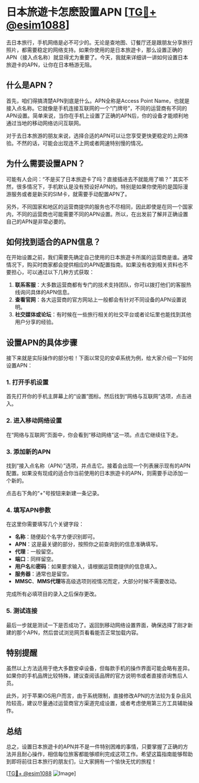 # 日本旅遊卡怎麽設置APN [[TG💪+ @esim1088](https://t.me/s/esim1088)]

去日本旅行，手机网络是必不可少的。无论是查地图、订餐厅还是跟朋友分享旅行照片，都需要稳定的网络支持。如果你使用的是日本旅遊卡，那么设置正确的APN（接入点名称）就显得尤为重要了。今天，我就来详细讲一讲如何设置日本旅遊卡的APN，让你在日本畅游无阻。

## 什么是APN？

首先，咱们得搞清楚APN到底是什么。APN全称是Access Point Name，也就是接入点名称。它就像是手机连接互联网的一个“门牌号”，不同的运营商有不同的APN设置。简单来说，当你在手机上设置了正确的APN后，你的设备才能顺利地通过当地的移动网络访问互联网。

对于去日本旅游的朋友来说，选择合适的APN可以让您享受更快更稳定的上网体验。不然的话，可能会出现连不上网或者网速特别慢的情况。

## 为什么需要设置APN？

可能有人会问：“不是买了日本旅遊卡了吗？直接插进去不就能用了嘛？” 其实不然，很多情况下，手机默认是没有预设好APN的。特别是如果你使用的是国际漫游服务或者是新买的SIM卡，就需要手动配置APN了。

另外，不同国家和地区的运营商提供的服务也不尽相同，因此即使是在同一个国家内，不同的运营商也可能需要不同的APN设置。所以，在出发前了解并正确设置自己的APN是非常必要的。

## 如何找到适合的APN信息？

在开始设置之前，我们需要先确定自己使用的日本旅遊卡所属的运营商是谁。通常情况下，购买时商家都会提供相应的APN配置指南。如果没有收到相关资料也不要担心，可以通过以下几种方式获取：

1. **联系客服**：大多数运营商都有专门的技术支持团队，你可以拨打他们的客服热线询问具体的APN信息。
2. **查看官网**：各大运营商的官方网站上一般都会有针对不同设备的APN设置说明。
3. **社交媒体或论坛**：有时候在一些旅行相关的社交平台或者论坛里也能找到其他用户分享的经验。

## 设置APN的具体步骤

接下来就是实际操作的部分啦！下面以常见的安卓系统为例，给大家介绍一下如何设置APN：

### 1. 打开手机设置
首先打开你的手机主屏幕上的“设置”图标。然后找到“网络与互联网”选项，点击进入。

### 2. 进入移动网络设置
在“网络与互联网”页面中，你会看到“移动网络”这一项。点击它继续往下走。

### 3. 添加新的APN
找到“接入点名称（APN）”选项，并点击它。接着会出现一个列表展示现有的APN配置。如果没有现成的适合你当前使用的日本旅遊卡的APN，则需要手动添加一个新的。

点击右下角的“+”号按钮来新建一条记录。

### 4. 填写APN参数
在这里你需要填写几个关键字段：
- **名称**：随便起个名字方便识别即可。
- **APN**：这是最关键的部分，按照你之前查询到的信息准确填写。
- **代理**：一般留空。
- **端口**：同样留空。
- **用户名**和**密码**：如果要求输入，请根据运营商提供的信息填入。
- **服务器**：通常也是留空。
- **MMSC**、**MMS代理**等高级选项则视情况而定，大部分时候不需要改动。

完成所有必填项目的录入之后保存更改。

### 5. 测试连接
最后一步就是测试一下是否成功了。返回到移动网络设置界面，确保选择了刚才新建的那个APN，然后尝试浏览网页看看能否正常加载内容。

## 特别提醒

虽然以上方法适用于绝大多数安卓设备，但每款手机的操作界面可能会略有差异。如果你的手机品牌比较特殊，建议查阅该品牌的官方说明书或者直接咨询售后人员。

此外，对于苹果iOS用户而言，由于系统限制，直接修改APN的方法较为复杂且风险较高，建议尽量通过运营商官方渠道完成设置，或者考虑使用第三方工具辅助操作。

## 总结

总之，设置日本旅遊卡的APN并不是一件特别困难的事情，只要掌握了正确的方法并且耐心操作，相信每位旅客都能够顺利完成这项工作。希望这篇指南能够帮助到即将前往日本旅行的朋友们，让大家拥有一个愉快无忧的旅程！

[[TG💪+ @esim1088](https://t.me/s/esim1088) ![Image](https://i.postimg.cc/4NQfJmqS/Snipaste-2025-05-13-00-14-12.png)]